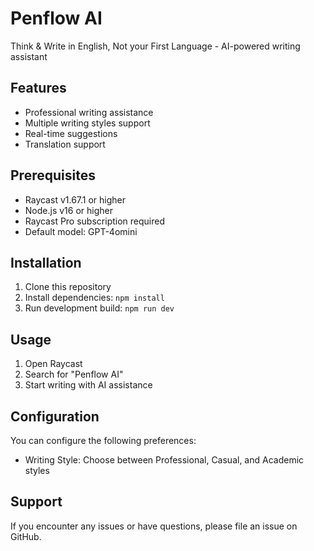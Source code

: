 # Penflow AI

Think & Write in English, Not your First Language - AI-powered writing assistant

## Features

- Professional writing assistance
- Multiple writing styles support
- Real-time suggestions
- Translation support

## Prerequisites

- Raycast v1.67.1 or higher
- Node.js v16 or higher
- Raycast Pro subscription required
- Default model: GPT-4omini

## Installation

1. Clone this repository
2. Install dependencies: `npm install`
3. Run development build: `npm run dev`

## Usage

1. Open Raycast
2. Search for "Penflow AI"
3. Start writing with AI assistance

## Configuration

You can configure the following preferences:

- Writing Style: Choose between Professional, Casual, and Academic styles

## Support

If you encounter any issues or have questions, please file an issue on GitHub. 